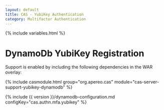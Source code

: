 ```yaml
---
layout: default
title: CAS - YubiKey Authentication
category: Multifactor Authentication
---
```


{% include variables.html %}

# DynamoDb YubiKey Registration

Support is enabled by including the following dependencies in the WAR overlay:

{% include casmodule.html group="org.apereo.cas" module="cas-server-support-yubikey-dynamodb" %}

{% include {{ version }}/dynamodb-configuration.md configKey="cas.authn.mfa.yubikey" %}
